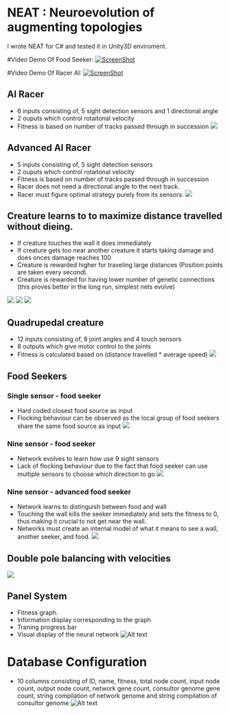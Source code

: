 # NEAT : Neuroevolution of augmenting topologies
I wrote NEAT for C# and tested it in Unity3D enviroment. 

#Video Demo Of Food Seeker:
[![ScreenShot](https://github.com/InderPabla/NEAT/blob/master/Images/10.PNG)](http://youtu.be/6p-cZO-py0w)

#Video Demo Of Racer AI:
[![ScreenShot](https://github.com/InderPabla/NEAT/blob/master/Images/13.PNG)](http://youtu.be/272amdscyiw)

## AI Racer
- 6 inputs consisting of, 5 sight detection sensors and 1 directional angle
- 2 ouputs which control rotaitonal velocity
- Fitness is based on number of tracks passed through in succession
![](https://github.com/InderPabla/NEAT/blob/master/Images/11.gif)

## Advanced AI Racer
- 5 inputs consisting of, 5 sight detection sensors
- 2 ouputs which control rotaitonal velocity
- Fitness is based on number of tracks passed through in succession
- Racer does not need a directional angle to the next track. 
- Racer must figure optimal strategy purely from its sensors. 
![](https://github.com/InderPabla/NEAT/blob/master/Images/12.gif)

## Creature learns to to maximize distance travelled without dieing. 
- If creature touches the wall it does immediately
- If creature gets too near another creature it starts taking damage and does onces damage reaches 100 
- Creature is rewarded higher for traveling large distances (Position points are taken every second). 
- Creature is rewarded for having lower number of genetic connections (this proves better in the long run, simplest nets evolve)

![](https://github.com/InderPabla/NEAT/blob/master/Images/2.gif)
![](https://github.com/InderPabla/NEAT/blob/master/Images/3.gif)
![](https://github.com/InderPabla/NEAT/blob/master/Images/1.gif)

## Quadrupedal creature
- 12 inputs consisting of, 8 joint angles and 4 touch sensors
- 8 outputs which give motor control to the joints 
- Fitness is calculated based on (distance travelled * average speed)
![](https://github.com/InderPabla/NEAT/blob/master/Images/4.gif)

## Food Seekers
### Single sensor - food seeker 
- Hard coded closest food source as input 
- Flocking behaviour can be observed as the local group of food seekers share the same food source as input 
![](https://github.com/InderPabla/NEAT/blob/master/Images/5.gif)

### Nine sensor - food seeker 
- Network evolves to learn how use 9 sight sensors
- Lack of flocking behaviour due to the fact that food seeker can use multiple sensors to choose which direction to go
![](https://github.com/InderPabla/NEAT/blob/master/Images/7.gif)

### Nine sensor - advanced food seeker 
- Network learns to distinguish between food and wall 
- Touching the wall kills the seeker immediately and sets the fitness to 0, thus making it crucial to not get near the wall. 
- Networks must create an internal model of what it means to see a wall, another seeker, and food. 
![](https://github.com/InderPabla/NEAT/blob/master/Images/8.gif)

## Double pole balancing with velocities
![](https://github.com/InderPabla/NEAT/blob/master/Images/6.gif)

## Panel System 
- Fitness graph.
- Information display corresponding to the graph
- Traning progress bar
- Visual display of the neural network
![Alt text](https://github.com/InderPabla/NEAT/blob/master/Images/9.PNG "Panel System")

# Database Configuration
- 10 columns consisting of ID, name, fitness, total node count, input node count, output node count, network gene count, consultor genome gene count, string compilation of network genome and  string compilation of consultor genome
![Alt text](https://github.com/InderPabla/NEAT/blob/master/Images/14.PNG "Database")
